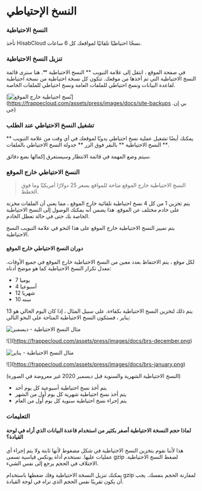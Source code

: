 # النسخ الإحتياطي

### النسخ الاحتياطية

تأخذ HisabCloud نسخًا احتياطيًا تلقائيًا لمواقعك كل 6 ساعات.

### تنزيل النسخ الاحتياطية

في صفحة الموقع ، انتقل إلى علامة التبويب \*\* النسخ الاحتياطية \*\*. هنا سترى قائمة النسخ الاحتياطية التي تم أخذها من موقعك. تتكون كل نسخة احتياطية من نسخة احتياطية لقاعدة البيانات ونسخ احتياطي للملفات العامة ونسخ احتياطي للملفات الخاصة.

\[![نُسخ احتياطية خارج الموقع](https://frappecloud.com/assets/press/images/docs/site-backups.png)]\(https://frappecloud.com/assets/press/images/docs/site-backups .بي إن جي)

### تشغيل النسخ الاحتياطي عند الطلب

يمكنك أيضًا تشغيل عملية نسخ احتياطي يدويًا لموقعك في أي وقت من علامة التبويب \*\* النسخ الاحتياطية \*\* بالنقر فوق الزر \*\* جدولة النسخ الاحتياطي بالملفات \*\*.

سيتم وضع المهمة في قائمة الانتظار وسيستغرق إكمالها بضع دقائق.

### النسخ الاحتياطي خارج الموقع

> النسخ الاحتياطية خارج الموقع متاحة للمواقع بسعر 25 دولارًا أمريكيًا وما فوق الخطط.

يتم تخزين 1 من كل 4 نسخ احتياطية تلقائية خارج الموقع ، مما يعني أن الملفات مخزنة على خادم مختلف عن الموقع. هذا يضمن أنه يمكنك الوصول إلى النسخ الاحتياطية الخاصة بك حتى في حالة تعطل الخادم.

يتم تمييز النسخ الاحتياطية خارج الموقع على هذا النحو في علامة التبويب النسخ الاحتياطية.

#### دوران النسخ الاحتياطي خارج الموقع

لكل موقع ، يتم الاحتفاظ بعدد معين من النسخ الاحتياطية خارج الموقع في جميع الأوقات. معدل تكرار النسخ الاحتياطية كما هو موضح أدناه:

* 7 يوميا
* 4 أسبوعيا
* 12 شهريا
* 10 سنه

يتم ذلك لتخزين النسخ الاحتياطية بكفاءة. على سبيل المثال ، إذا كان اليوم الحالي هو 13 يناير ، فستكون النسخ الاحتياطية المتاحة على النحو التالي:

![مثال النسخ الاحتياطية - ديسمبر](https://frappecloud.com/assets/press/images/docs/brs-december.png)

!\[]\(https://frappecloud.com/assets/press/images/docs/brs-december.png)

![مثال النسخ الاحتياطية - يناير](https://frappecloud.com/assets/press/images/docs/brs-january.png)

!\[]\(https://frappecloud.com/assets/press/images/docs/brs-january.png)

(النسخ الاحتياطية الشهرية والسنوية قبل ديسمبر 2020 غير معروضة في الصورة)

* يتم أخذ نسخ احتياطية أسبوعية كل يوم أحد
* يتم أخذ نسخ احتياطية شهرية كل يوم أول من الشهر
* يتم إجراء نسخ احتياطية سنوية كل يوم أول من العام

### التعليمات

#### لماذا حجم النسخة الاحتياطية أصغر بكثير من استخدام قاعدة البيانات الذي أراه في لوحة القيادة؟

هذا لأننا نقوم بتخزين النسخ الاحتياطية في شكل مضغوط لأنها ثابتة ولا يتم إجراء أي عمليات عليها. نستخدم أداة يونكس قياسية تسمى gzip لضغط النسخ الاحتياطية. الاختلاف في الحجم يرجع إلى نفس الشيء.

يمكنك تنزيل النسخة الاحتياطية وفك ضغطها باستخدام gzip لمقارنة الحجم بنفسك. يجب أن يكون تقريبًا نفس الحجم الذي تراه في لوحة القيادة.
